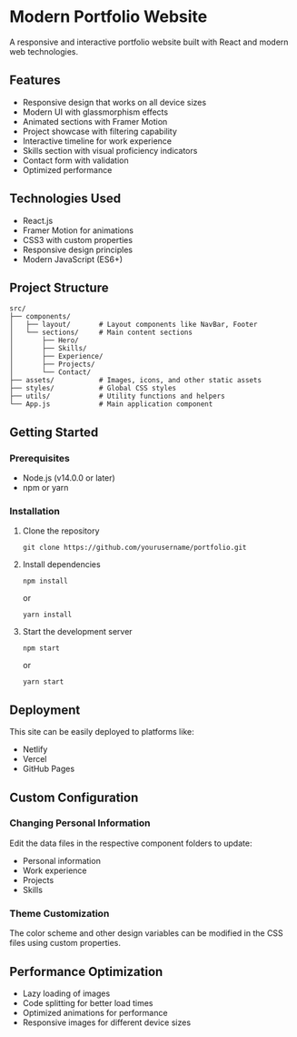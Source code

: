 # Modern Portfolio Website

A responsive and interactive portfolio website built with React and modern web technologies.

## Features

- Responsive design that works on all device sizes
- Modern UI with glassmorphism effects
- Animated sections with Framer Motion
- Project showcase with filtering capability
- Interactive timeline for work experience
- Skills section with visual proficiency indicators
- Contact form with validation
- Optimized performance

## Technologies Used

- React.js
- Framer Motion for animations
- CSS3 with custom properties
- Responsive design principles
- Modern JavaScript (ES6+)

## Project Structure

```
src/
├── components/
│   ├── layout/       # Layout components like NavBar, Footer
│   └── sections/     # Main content sections
│       ├── Hero/
│       ├── Skills/
│       ├── Experience/
│       ├── Projects/
│       └── Contact/
├── assets/           # Images, icons, and other static assets
├── styles/           # Global CSS styles
├── utils/            # Utility functions and helpers
└── App.js            # Main application component
```

## Getting Started

### Prerequisites

- Node.js (v14.0.0 or later)
- npm or yarn

### Installation

1. Clone the repository

   ```
   git clone https://github.com/yourusername/portfolio.git
   ```

2. Install dependencies

   ```
   npm install
   ```

   or

   ```
   yarn install
   ```

3. Start the development server
   ```
   npm start
   ```
   or
   ```
   yarn start
   ```

## Deployment

This site can be easily deployed to platforms like:

- Netlify
- Vercel
- GitHub Pages

## Custom Configuration

### Changing Personal Information

Edit the data files in the respective component folders to update:

- Personal information
- Work experience
- Projects
- Skills

### Theme Customization

The color scheme and other design variables can be modified in the CSS files using custom properties.

## Performance Optimization

- Lazy loading of images
- Code splitting for better load times
- Optimized animations for performance
- Responsive images for different device sizes

